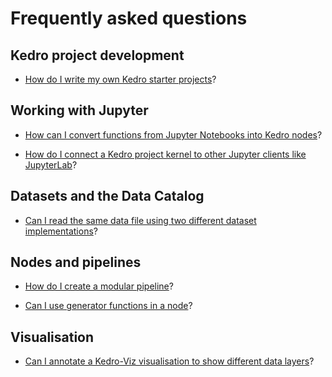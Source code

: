 # Frequently asked questions

## Kedro project development

* [How do I write my own Kedro starter projects](../kedro_project_setup/starters.md#how-to-create-a-kedro-starter)?

## Working with Jupyter

* [How can I convert functions from Jupyter Notebooks into Kedro nodes](../notebooks_and_ipython/kedro_and_notebooks.md#convert-functions-from-jupyter-notebooks-into-kedro-nodes)?

* [How do I connect a Kedro project kernel to other Jupyter clients like JupyterLab](../notebooks_and_ipython/kedro_and_notebooks.md#ipython-jupyterlab-and-other-jupyter-clients)?


## Datasets and the Data Catalog

* [Can I read the same data file using two different dataset implementations](../data/data_catalog.md#transcode-datasets)?

## Nodes and pipelines

* [How do I create a modular pipeline](../nodes_and_pipelines/modular_pipelines.md#how-do-i-create-a-modular-pipeline)?

* [Can I use generator functions in a node](../nodes_and_pipelines/nodes.md#how-to-use-generator-functions-in-a-node)?

## Visualisation

* [Can I annotate a Kedro-Viz visualisation to show different data layers](../visualisation/kedro-viz_visualisation.md#visualise-layers)?
